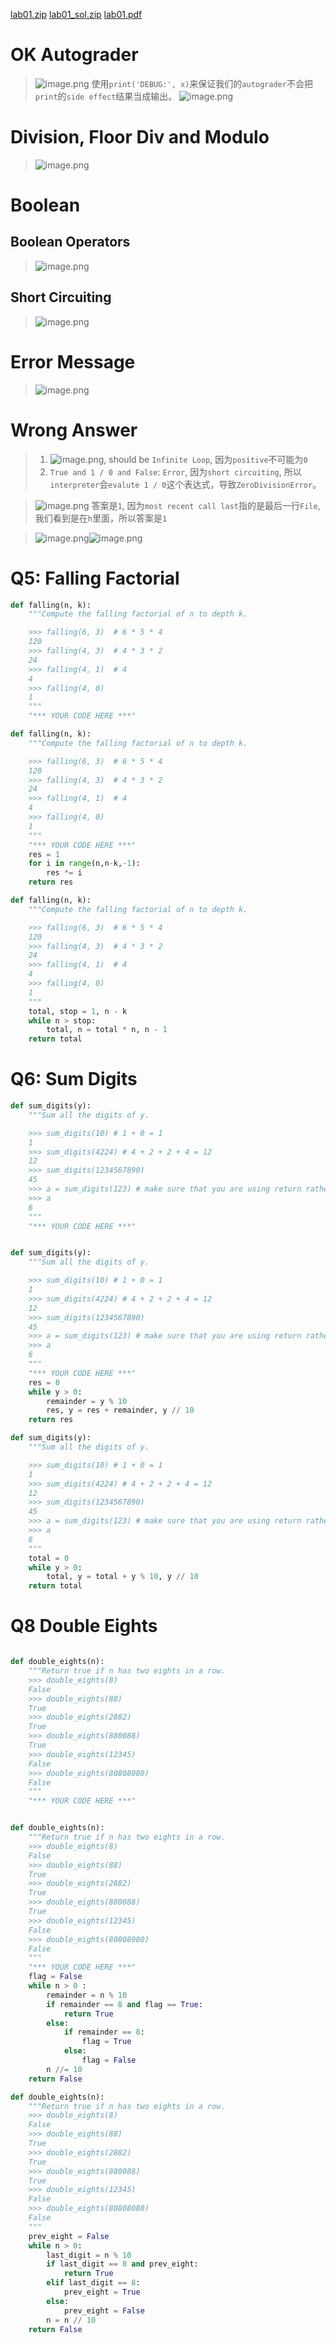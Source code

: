 [lab01.zip](https://www.yuque.com/attachments/yuque/0/2022/zip/12393765/1672300739549-735a71bc-8efa-4c83-91f8-68b8d55dbe2e.zip)
[lab01_sol.zip](https://www.yuque.com/attachments/yuque/0/2022/zip/12393765/1672301827694-bb36a58c-efc3-4bb8-8d3a-3e3d2febff20.zip)
[lab01.pdf](https://www.yuque.com/attachments/yuque/0/2022/pdf/12393765/1672308407608-b9852a8a-6cfc-4bf1-add9-0fde617296dd.pdf)

# OK Autograder
> ![image.png](Lab01__Functions__Control.assets/20230302_1004466717.png)
> 使用`print('DEBUG:', x)`来保证我们的`autograder`不会把`print`的`side effect`结果当成输出。
> ![image.png](Lab01__Functions__Control.assets/20230302_1004463283.png)


# Division, Floor Div and Modulo
> ![image.png](Lab01__Functions__Control.assets/20230302_1004461909.png)


# Boolean
## Boolean Operators
> ![image.png](Lab01__Functions__Control.assets/20230302_1004469853.png)



## Short Circuiting
> ![image.png](Lab01__Functions__Control.assets/20230302_1004467880.png)



# Error Message
> ![image.png](Lab01__Functions__Control.assets/20230302_1004471604.png)



# Wrong Answer
> 1. ![image.png](Lab01__Functions__Control.assets/20230302_1004471701.png), should be `Infinite Loop`, 因为`positive`不可能为`0`
> 2. `True and 1 / 0 and False`: `Error`, 因为`short circuiting`, 所以`interpreter`会`evalute 1 / 0`这个表达式，导致`ZeroDivisionError`。 

> ![image.png](Lab01__Functions__Control.assets/20230302_1004471998.png)
> 答案是`1`, 因为`most recent call last`指的是最后一行`File`, 我们看到是在`h`里面，所以答案是`1`

> ![image.png](Lab01__Functions__Control.assets/20230302_1004477163.png)![image.png](Lab01__Functions__Control.assets/20230302_1004471081.png)



# Q5: Falling Factorial
```python
def falling(n, k):
    """Compute the falling factorial of n to depth k.

    >>> falling(6, 3)  # 6 * 5 * 4
    120
    >>> falling(4, 3)  # 4 * 3 * 2
    24
    >>> falling(4, 1)  # 4
    4
    >>> falling(4, 0)
    1
    """
    "*** YOUR CODE HERE ***"
```
```python
def falling(n, k):
    """Compute the falling factorial of n to depth k.

    >>> falling(6, 3)  # 6 * 5 * 4
    120
    >>> falling(4, 3)  # 4 * 3 * 2
    24
    >>> falling(4, 1)  # 4
    4
    >>> falling(4, 0)
    1
    """
    "*** YOUR CODE HERE ***"
    res = 1
    for i in range(n,n-k,-1):
        res *= i
    return res

```
```python
def falling(n, k):
    """Compute the falling factorial of n to depth k.

    >>> falling(6, 3)  # 6 * 5 * 4
    120
    >>> falling(4, 3)  # 4 * 3 * 2
    24
    >>> falling(4, 1)  # 4
    4
    >>> falling(4, 0)
    1
    """
    total, stop = 1, n - k
    while n > stop:
        total, n = total * n, n - 1
    return total
```

# Q6: Sum Digits
```python
def sum_digits(y):
    """Sum all the digits of y.

    >>> sum_digits(10) # 1 + 0 = 1
    1
    >>> sum_digits(4224) # 4 + 2 + 2 + 4 = 12
    12
    >>> sum_digits(1234567890)
    45
    >>> a = sum_digits(123) # make sure that you are using return rather than print
    >>> a
    6
    """
    "*** YOUR CODE HERE ***"
```
```python

def sum_digits(y):
    """Sum all the digits of y.

    >>> sum_digits(10) # 1 + 0 = 1
    1
    >>> sum_digits(4224) # 4 + 2 + 2 + 4 = 12
    12
    >>> sum_digits(1234567890)
    45
    >>> a = sum_digits(123) # make sure that you are using return rather than print
    >>> a
    6
    """
    "*** YOUR CODE HERE ***"
    res = 0
    while y > 0:
        remainder = y % 10
        res, y = res + remainder, y // 10
    return res
```
```python
def sum_digits(y):
    """Sum all the digits of y.

    >>> sum_digits(10) # 1 + 0 = 1
    1
    >>> sum_digits(4224) # 4 + 2 + 2 + 4 = 12
    12
    >>> sum_digits(1234567890)
    45
    >>> a = sum_digits(123) # make sure that you are using return rather than print
    >>> a
    6
    """
    total = 0
    while y > 0:
        total, y = total + y % 10, y // 10
    return total

```


# Q8 Double Eights
```python

def double_eights(n):
    """Return true if n has two eights in a row.
    >>> double_eights(8)
    False
    >>> double_eights(88)
    True
    >>> double_eights(2882)
    True
    >>> double_eights(880088)
    True
    >>> double_eights(12345)
    False
    >>> double_eights(80808080)
    False
    """
    "*** YOUR CODE HERE ***"
```
```python

def double_eights(n):
    """Return true if n has two eights in a row.
    >>> double_eights(8)
    False
    >>> double_eights(88)
    True
    >>> double_eights(2882)
    True
    >>> double_eights(880088)
    True
    >>> double_eights(12345)
    False
    >>> double_eights(80808080)
    False
    """
    "*** YOUR CODE HERE ***"
    flag = False
    while n > 0 :
        remainder = n % 10
        if remainder == 8 and flag == True:
            return True
        else:
            if remainder == 8:
                flag = True
            else:
                flag = False
        n //= 10
    return False

```
```python
def double_eights(n):
    """Return true if n has two eights in a row.
    >>> double_eights(8)
    False
    >>> double_eights(88)
    True
    >>> double_eights(2882)
    True
    >>> double_eights(880088)
    True
    >>> double_eights(12345)
    False
    >>> double_eights(80808080)
    False
    """
    prev_eight = False
    while n > 0:
        last_digit = n % 10
        if last_digit == 8 and prev_eight:
            return True
        elif last_digit == 8:
            prev_eight = True
        else:
            prev_eight = False
        n = n // 10
    return False
```
